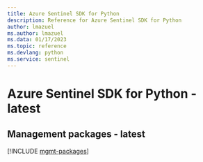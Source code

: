 ```yaml
---
title: Azure Sentinel SDK for Python
description: Reference for Azure Sentinel SDK for Python
author: lmazuel
ms.author: lmazuel
ms.data: 01/17/2023
ms.topic: reference
ms.devlang: python
ms.service: sentinel
---
```

# Azure Sentinel SDK for Python - latest

## Management packages - latest
[!INCLUDE [mgmt-packages](sentinel-mgmt-index.md)]